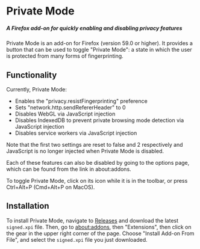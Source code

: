 # Private Mode
##### A Firefox add-on for quickly enabling and disabling privacy features

Private Mode is an add-on for Firefox (version 59.0 or higher). It provides
a button that can be used to toggle "Private Mode": a state in which the
user is protected from many forms of fingerprinting.

## Functionality
Currently, Private Mode:
 - Enables the "privacy.resistFingerprinting" preference
 - Sets "network.http.sendRefererHeader" to 0
 - Disables WebGL via JavaScript injection
 - Disables IndexedDB to prevent private browsing mode detection via
   JavaScript injection
 - Disables service workers via JavaScript injection

Note that the first two settings are reset to false and 2 respectively
and JavaScript is no longer injected when Private Mode is disabled.

Each of these features can also be disabled by going to the options page,
which can be found from the link in about:addons.

To toggle Private Mode, click on its icon while it is in the toolbar,
or press Ctrl+Alt+P (Cmd+Alt+P on MacOS).

## Installation
To install Private Mode, navigate to
[Releases](https://github.com/thomasebsmith/private-mode/releases) and
download the latest `signed.xpi` file. Then, go to [about:addons](about:addons),
then "Extensions", then click on the gear in the upper right corner of the page.
Choose "Install Add-on From File", and select the `signed.xpi` file you just
downloaded.

